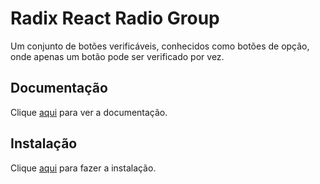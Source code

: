 # Radix React Radio Group

Um conjunto de botões verificáveis, conhecidos como botões de opção, onde apenas um botão pode ser verificado por vez.

## Documentação

Clique [aqui](https://github.com/radix-ui/primitives/tree/main/packages/react/radio-group) para ver a documentação.

## Instalação

Clique [aqui](https://www.npmjs.com/package/@radix-ui/react-radio-group) para fazer a instalação.